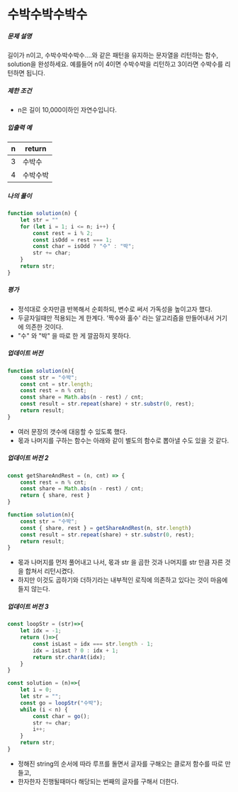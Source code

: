 # 수박수박수박수



##### 문제 설명

길이가 n이고, 수박수박수박수....와 같은 패턴을 유지하는 문자열을 리턴하는 함수, solution을 완성하세요. 예를들어 n이 4이면 수박수박을 리턴하고 3이라면 수박수를 리턴하면 됩니다.



##### 제한 조건

- n은 길이 10,000이하인 자연수입니다.



##### 입출력 예

| n    | return   |
| ---- | -------- |
| 3    | 수박수   |
| 4    | 수박수박 |



##### 나의 풀이

```javascript
function solution(n) {
    let str = ""
    for (let i = 1; i <= n; i++) {
        const rest = i % 2;
        const isOdd = rest === 1;
        const char = isOdd ? "수" : "박";
        str += char;
    }
    return str;
}
```

##### 평가 

- 정석대로 숫자만큼 반복해서 순회하되, 변수로 써서 가독성을 높이고자 했다. 
- 두글자일때만 적용되는 게 한계다. '짝수와 홀수' 라는 알고리즘을 만들어내서 거기에 의존한 것이다. 
- "수" 와 "박" 을 따로 한 게 깔끔하지 못하다. 



##### 업데이트 버전

```javascript
function solution(n){ 
    const str = "수박";
    const cnt = str.length;
    const rest = n % cnt;                        
    const share = Math.abs(n - rest) / cnt;                        
    const result = str.repeat(share) + str.substr(0, rest);
    return result;
}
```

- 여러 문장의 갯수에 대응할 수 있도록 했다. 
- 몫과 나머지를 구하는 함수는 아래와 같이 별도의 함수로 뽑아낼 수도 있을 것 같다. 



##### 업데이트 버전 2

```javascript
const getShareAndRest = (n, cnt) => {
    const rest = n % cnt;                        
    const share = Math.abs(n - rest) / cnt;
    return { share, rest }
}

function solution(n){ 
    const str = "수박";
    const { share, rest } = getShareAndRest(n, str.length)
    const result = str.repeat(share) + str.substr(0, rest);
    return result;
}
```

- 몫과 나머지를 먼저 풀어내고 나서, 몫과 str 을 곱한 것과 나머지를 str 만큼 자른 것을 합쳐서 리턴시켰다.
- 하지만 이것도 곱하기와 더하기라는 내부적인 로직에 의존하고 있다는 것이 마음에 들지 않는다. 



##### 업데이트 버전 3

```javascript
const loopStr = (str)=>{    
    let idx = -1;
    return ()=>{
        const isLast = idx === str.length - 1;
        idx = isLast ? 0 : idx + 1;
        return str.charAt(idx);
    }
}

const solution = (n)=>{
    let i = 0;
    let str = "";
    const go = loopStr("수박");
    while (i < n) {
        const char = go();
        str += char;
        i++;
    }
    return str;
}
```

- 정해진 string의 순서에 따라 루프를 돌면서 글자를 구해오는 클로저 함수를 따로 만들고, 
- 한자한자 진행될때마다 해당되는 번째의 글자를 구해서 더한다. 
